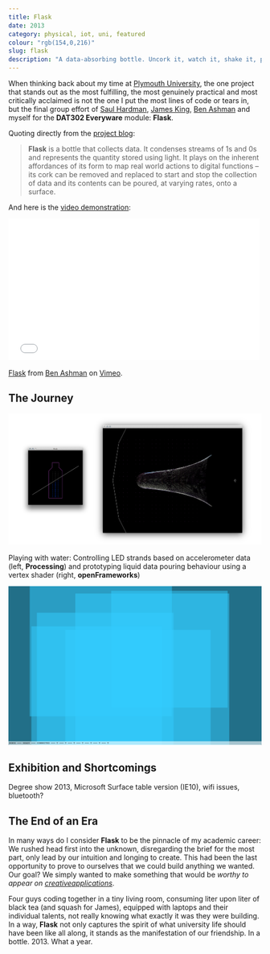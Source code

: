 ```yaml
---
title: Flask
date: 2013
category: physical, iot, uni, featured
colour: "rgb(154,0,216)"
slug: flask
description: "A data-absorbing bottle. Uncork it, watch it, shake it, pour it and revel in its contents."
---
```


When thinking back about my time at [Plymouth University](http://plymouth.ac.uk), the one project that stands out as the most fulfilling, the most genuinely practical and most critically acclaimed is not the one I put the most lines of code or tears in, but the final group effort of [Saul Hardman](http://saulhardman.com), [James King](http://lostwith.me), [Ben Ashman](http://benashman.me) and myself for the __DAT302 Everyware__ module: __Flask__.

Quoting directly from the [project blog](http://sorakasumi.github.io/flask/):

> __Flask__ is a bottle that collects data. It condenses streams of 1s and 0s and represents the quantity stored using light. It plays on the inherent affordances of its form to map real world actions to digital functions – its cork can be removed and replaced to start and stop the collection of data and its contents can be poured, at varying rates, onto a surface.

And here is the [video demonstration](http://vimeo.com/66462979):

<iframe src="//player.vimeo.com/video/66462979" width="500" height="281" frameborder="0" webkitallowfullscreen mozallowfullscreen allowfullscreen></iframe> <p><a href="http://vimeo.com/66462979">Flask</a> from <a href="http://vimeo.com/benashman">Ben Ashman</a> on <a href="https://vimeo.com">Vimeo</a>.</p>


## The Journey

![Prototypes](prototypes.png)

<p class="caption">Playing with water: Controlling LED strands based on accelerometer data (left, <strong>Processing</strong>) and prototyping liquid data pouring behaviour using a vertex shader (right, <strong>openFrameworks</strong>)</p>

![Late early visualisation prototype](splash_of_pixels.png)

## Exhibition and Shortcomings

Degree show 2013, Microsoft Surface table version (IE10), wifi issues, bluetooth?

## The End of an Era

In many ways do I consider __Flask__ to be the pinnacle of my academic career: We rushed head first into the unknown, disregarding the brief for the most part, only lead by our intuition and longing to create. This had been the last opportunity to prove to ourselves that we could build anything we wanted. Our goal? We simply wanted to make something that would be _worthy to appear on [creativeapplications](http://creativeapplications.net)_. 

Four guys coding together in a tiny living room, consuming liter upon liter of black tea (and squash for James), equipped with laptops and their individual talents, not really knowing what exactly it was they were building. In a way, __Flask__ not only captures the spirit of what university life should have been like all along, it stands as the manifestation of our friendship. In a bottle. 2013. What a year.